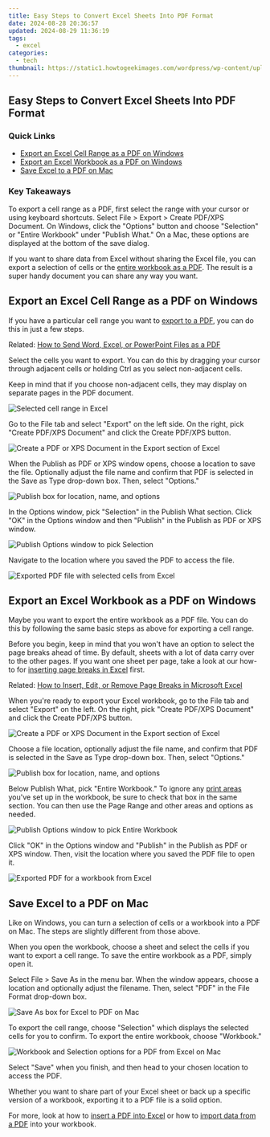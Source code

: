 ```yaml
---
title: Easy Steps to Convert Excel Sheets Into PDF Format
date: 2024-08-28 20:36:57
updated: 2024-08-29 11:36:19
tags:
  - excel
categories:
  - tech
thumbnail: https://static1.howtogeekimages.com/wordpress/wp-content/uploads/2021/09/microsoft_excel_hero_1200x675.jpg
---
```


## Easy Steps to Convert Excel Sheets Into PDF Format

### Quick Links

* [Export an Excel Cell Range as a PDF on Windows](https://win-able.techidaily.com/winning-against-malfunction-a-comprehensive-fix-for-madden-20s-pc-crash-dilemma/)
* [Export an Excel Workbook as a PDF on Windows](https://voice-adjusting.techidaily.com/2024-approved-unlocking-sound-customization-adjusting-loudness-in-videoaudio-archives/)
* [Save Excel to a PDF on Mac](https://video-screen-grab.techidaily.com/new-in-2024-flawless-free-android-snapmaker/)

### Key Takeaways

 To export a cell range as a PDF, first select the range with your cursor or using keyboard shortcuts. Select File > Export > Create PDF/XPS Document. On Windows, click the "Options" button and choose "Selection" or "Entire Workbook" under "Publish What." On a Mac, these options are displayed at the bottom of the save dialog.

 If you want to share data from Excel without sharing the Excel file, you can export a selection of cells or the [entire workbook as a PDF](https://win-able.techidaily.com/how-to-solve-game-lag-and-skipping-frames-in-modern-warfare-ii-cod/). The result is a super handy document you can share any way you want.

##  Export an Excel Cell Range as a PDF on Windows

 If you have a particular cell range you want to [export to a PDF](https://video-screen-grab.techidaily.com/new-eliminating-exposure-how-to-conceal-private-video-sections-for-2024/), you can do this in just a few steps.

Related: [How to Send Word, Excel, or PowerPoint Files as a PDF](https://video-screen-grab.techidaily.com/new-eliminating-exposure-how-to-conceal-private-video-sections-for-2024/) 

 Select the cells you want to export. You can do this by dragging your cursor through adjacent cells or holding Ctrl as you select non-adjacent cells.

 Keep in mind that if you choose non-adjacent cells, they may display on separate pages in the PDF document.

![Selected cell range in Excel](https://static1.howtogeekimages.com/wordpress/wp-content/uploads/2022/09/SelectedCells-ExcelExportCellsWorkbookPDF.png) 

 Go to the File tab and select "Export" on the left side. On the right, pick "Create PDF/XPS Document" and click the Create PDF/XPS button.

![Create a PDF or XPS Document in the Export section of Excel](https://static1.howtogeekimages.com/wordpress/wp-content/uploads/2022/09/ExportCreatePDF-ExcelExportCellsWorkbookPDF.png) 

 When the Publish as PDF or XPS window opens, choose a location to save the file. Optionally adjust the file name and confirm that PDF is selected in the Save as Type drop-down box. Then, select "Options."

![Publish box for location, name, and options](https://static1.howtogeekimages.com/wordpress/wp-content/uploads/2022/09/PublishAsLocationNameCells-ExcelExportCellsWorkbookPDF.png) 

 In the Options window, pick "Selection" in the Publish What section. Click "OK" in the Options window and then "Publish" in the Publish as PDF or XPS window.

![Publish Options window to pick Selection](https://static1.howtogeekimages.com/wordpress/wp-content/uploads/2022/09/OptionsSelection-ExcelExportCellsWorkbookPDF.png) 

 Navigate to the location where you saved the PDF to access the file.

![Exported PDF file with selected cells from Excel](https://static1.howtogeekimages.com/wordpress/wp-content/uploads/2022/09/SelectedCellsPDF-ExcelExportCellsWorkbookPDF.png) 

##  Export an Excel Workbook as a PDF on Windows

 Maybe you want to export the entire workbook as a PDF file. You can do this by following the same basic steps as above for exporting a cell range.

 Before you begin, keep in mind that you won't have an option to select the page breaks ahead of time. By default, sheets with a lot of data carry over to the other pages. If you want one sheet per page, take a look at our how-to for [inserting page breaks in Excel](https://screen-video-capture.techidaily.com/2024-approved-advanced-techniques-in-xbox-gaming-recording-setup/) first.

Related: [How to Insert, Edit, or Remove Page Breaks in Microsoft Excel](https://screen-video-capture.techidaily.com/2024-approved-advanced-techniques-in-xbox-gaming-recording-setup/) 

 When you're ready to export your Excel workbook, go to the File tab and select "Export" on the left. On the right, pick "Create PDF/XPS Document" and click the Create PDF/XPS button.

![Create a PDF or XPS Document in the Export section of Excel](https://static1.howtogeekimages.com/wordpress/wp-content/uploads/2022/09/ExportCreatePDF-ExcelExportCellsWorkbookPDF.png) 

 Choose a file location, optionally adjust the file name, and confirm that PDF is selected in the Save as Type drop-down box. Then, select "Options."

![Publish box for location, name, and options](https://static1.howtogeekimages.com/wordpress/wp-content/uploads/2022/09/PublishAsLocationNameWorkbook-ExcelExportCellsWorkbookPDF.png) 

 Below Publish What, pick "Entire Workbook." To ignore any [print areas](https://some-techniques.techidaily.com/in-2024-expert-insights-into-magix-video-pro-xs-design/) you've set up in the workbook, be sure to check that box in the same section. You can then use the Page Range and other areas and options as needed.

![Publish Options window to pick Entire Workbook](https://static1.howtogeekimages.com/wordpress/wp-content/uploads/2022/09/OptionsWorkbook-ExcelExportCellsWorkbookPDF.png) 

 Click "OK" in the Options window and "Publish" in the Publish as PDF or XPS window. Then, visit the location where you saved the PDF file to open it.

![Exported PDF for a workbook from Excel](https://static1.howtogeekimages.com/wordpress/wp-content/uploads/2022/09/EntireWorkbookPDF-ExcelExportCellsWorkbookPDF.png) 

##  Save Excel to a PDF on Mac

 Like on Windows, you can turn a selection of cells or a workbook into a PDF on Mac. The steps are slightly different from those above.

 When you open the workbook, choose a sheet and select the cells if you want to export a cell range. To save the entire workbook as a PDF, simply open it.

 Select File > Save As in the menu bar. When the window appears, choose a location and optionally adjust the filename. Then, select "PDF" in the File Format drop-down box.

![Save As box for Excel to PDF on Mac](https://static1.howtogeekimages.com/wordpress/wp-content/uploads/2022/09/SaveAsPDFMac-ExcelExportCellsWorkbookPDF.png) 

 To export the cell range, choose "Selection" which displays the selected cells for you to confirm. To export the entire workbook, choose "Workbook."

![Workbook and Selection options for a PDF from Excel on Mac](https://static1.howtogeekimages.com/wordpress/wp-content/uploads/2022/09/SelectionWorkbookPDFMac-ExcelExportCellsWorkbookPDF-1.png) 

 Select "Save" when you finish, and then head to your chosen location to access the PDF.

 Whether you want to share part of your Excel sheet or back up a specific version of a workbook, exporting it to a PDF file is a solid option.

 For more, look at how to [insert a PDF into Excel](https://facebook.techidaily.com/your-social-sphere-scan-identifying-these-9-cyber-threat-indicators/) or how to [import data from a PDF](https://youtube-zero.techidaily.com/024-approved-stepwise-strategy-for-transforming-your-youtube-videos-with-imovie/) into your workbook.

<ins class="adsbygoogle"
     style="display:block"
     data-ad-format="autorelaxed"
     data-ad-client="ca-pub-7571918770474297"
     data-ad-slot="1223367746"></ins>



<ins class="adsbygoogle"
     style="display:block"
     data-ad-client="ca-pub-7571918770474297"
     data-ad-slot="8358498916"
     data-ad-format="auto"
     data-full-width-responsive="true"></ins>

